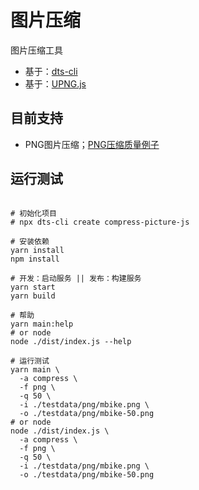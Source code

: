 # 图片压缩

图片压缩工具

- 基于：[dts-cli](https://www.npmjs.com/package/dts-cli)
- 基于：[UPNG.js](https://github.com/photopea/UPNG.js)

## 目前支持

- PNG图片压缩；[PNG压缩质量例子](https://blog.photopea.com/png-minifier-inside-photopea.html#examples)

## 运行测试

```shell

# 初始化项目
# npx dts-cli create compress-picture-js

# 安装依赖
yarn install
npm install

# 开发：启动服务 || 发布：构建服务
yarn start
yarn build

# 帮助
yarn main:help
# or node
node ./dist/index.js --help

# 运行测试
yarn main \
  -a compress \
  -f png \
  -q 50 \
  -i ./testdata/png/mbike.png \
  -o ./testdata/png/mbike-50.png
# or node
node ./dist/index.js \
  -a compress \
  -f png \
  -q 50 \
  -i ./testdata/png/mbike.png \
  -o ./testdata/png/mbike-50.png


```



